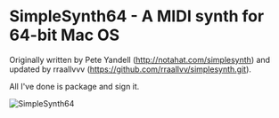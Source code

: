 # SimpleSynth64 - A MIDI synth for 64-bit Mac OS

Originally written by Pete Yandell (http://notahat.com/simplesynth) and
updated by rraallvvv (https://github.com/rraallvv/simplesynth.git).

All I've done is package and sign it.

![SimpleSynth64](https://user-images.githubusercontent.com/7347848/81375013-25c7d900-90c6-11ea-8ed4-360d01fbef51.png)
